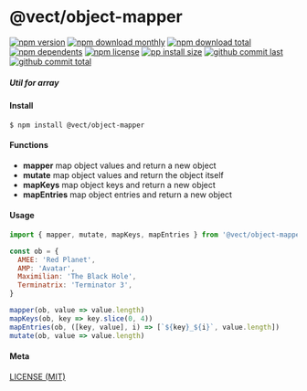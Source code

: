 # @vect/object-mapper

[![npm version][badge-npm-version]][url-npm]
[![npm download monthly][badge-npm-download-monthly]][url-npm]
[![npm download total][badge-npm-download-total]][url-npm]
[![npm dependents][badge-npm-dependents]][url-github]
[![npm license][badge-npm-license]][url-npm]
[![pp install size][badge-pp-install-size]][url-pp]
[![github commit last][badge-github-last-commit]][url-github]
[![github commit total][badge-github-commit-count]][url-github]

[//]: <> (Shields)
[badge-npm-version]: https://flat.badgen.net/npm/v/@vect/object-mapper
[badge-npm-download-monthly]: https://flat.badgen.net/npm/dm/@vect/object-mapper
[badge-npm-download-total]:https://flat.badgen.net/npm/dt/@vect/object-mapper
[badge-npm-dependents]: https://flat.badgen.net/npm/dependents/@vect/object-mapper
[badge-npm-license]: https://flat.badgen.net/npm/license/@vect/object-mapper
[badge-pp-install-size]: https://flat.badgen.net/packagephobia/install/@vect/object-mapper
[badge-github-last-commit]: https://flat.badgen.net/github/last-commit/hoyeungw/vect
[badge-github-commit-count]: https://flat.badgen.net/github/commits/hoyeungw/vect

[//]: <> (Link)
[url-npm]: https://npmjs.org/package/@vect/object-mapper
[url-pp]: https://packagephobia.now.sh/result?prev=@vect/object-mapper
[url-github]: https://github.com/hoyeungw/vect

##### Util for array

#### Install
```console
$ npm install @vect/object-mapper
```

#### Functions

- **mapper** map object values and return a new object
- **mutate** map object values and return the object itself
- **mapKeys** map object keys and return a new object
- **mapEntries** map object entries and return a new object

#### Usage
```js
import { mapper, mutate, mapKeys, mapEntries } from '@vect/object-mapper'

const ob = {
  AMEE: 'Red Planet',
  AMP: 'Avatar',
  Maximilian: 'The Black Hole',
  Terminatrix: 'Terminator 3',
}

mapper(ob, value => value.length)
mapKeys(ob, key => key.slice(0, 4))
mapEntries(ob, ([key, value], i) => [`${key}_${i}`, value.length])
mutate(ob, value => value.length)
```

#### Meta
[LICENSE (MIT)](LICENSE)

